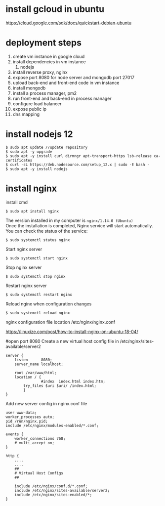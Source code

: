 # install gcloud in ubuntu
https://cloud.google.com/sdk/docs/quickstart-debian-ubuntu

# deployment steps
1. create vm instance in google cloud
2. install dependencies in vm instance
	1. nodejs
3. install reverse proxy, nginx
4. expose port 8080 for node server and mongodb port 27017
4. upload back-end and front-end code in vm instance
5. install mongodb
6. install a process manager, pm2
7. run front-end and back-end in process manager
8. configure load balancer
9. expose public ip
10. dns mapping


# install nodejs 12
```
$ sudo apt update //update repository
$ sudo apt -y upgrade
$ sudo apt -y install curl dirmngr apt-transport-https lsb-release ca-certificates
$ curl -sL https://deb.nodesource.com/setup_12.x | sudo -E bash -
$ sudo apt -y install nodejs
```

# install nginx 
install cmd
```shell script
$ sudo apt install nginx
```
The version installed in my computer is `nginx/1.14.0 (Ubuntu)`\
Once the installation is completed, Nginx service will start automatically. You can check the status of the service:
```
$ sudo systemctl status nginx 
```
Start nginx server
```
$ sudo systemctl start nginx
```
Stop nginx server
```
$ sudo systemctl stop nginx
```
Restart nginx server
```
$ sudo systemctl restart nginx
```
Reload nginx when configuration changes
```
$ sudo systemctl reload nginx
```
nginx configuration file location
/etc/nginx/nginx.conf


https://linuxize.com/post/how-to-install-nginx-on-ubuntu-18-04/

#open port 8080
Create a new virtual host config file in /etc/nginx/sites-available/server2
```
server {
	listen		8080;
	server_name	localhost;
	
	root /var/www/html;
	location / {
            	#index  index.html index.htm;
		try_files $uri $uri/ /index.html;
        }
}
```
Add new server config in nginx.conf file
```
user www-data;
worker_processes auto;
pid /run/nginx.pid;
include /etc/nginx/modules-enabled/*.conf;

events {
	worker_connections 768;
	# multi_accept on;
}

http {
	....
	....
	##
	# Virtual Host Configs
	##

	include /etc/nginx/conf.d/*.conf;
	include /etc/nginx/sites-available/server2;
	include /etc/nginx/sites-enabled/*;
}
```
